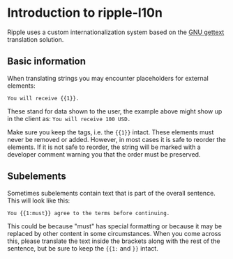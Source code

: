 # Introduction to ripple-l10n

Ripple uses a custom internationalization system based on the
[GNU gettext](http://en.wikipedia.org/wiki/Gettext) translation solution.

## Basic information

When translating strings you may encounter placeholders for external elements:

```
You will receive {{1}}.
```

These stand for data shown to the user, the example above might show up in the
client as: `You will receive 100 USD.`

Make sure you keep the tags, i.e. the `{{1}}` intact. These elements must never
be removed or added. However, in most cases it is safe to reorder the elements.
If it is not safe to reorder, the string will be marked with a developer comment
warning you that the order must be preserved.

## Subelements

Sometimes subelements contain text that is part of the overall sentence. This
will look like this:

```
You {{1:must}} agree to the terms before continuing.
```

This could be because "must" has special formatting or because it may be
replaced by other content in some circumstances. When you come across this,
please translate the text inside the brackets along with the rest of the
sentence, but be sure to keep the `{{1:` and `}}` intact.
